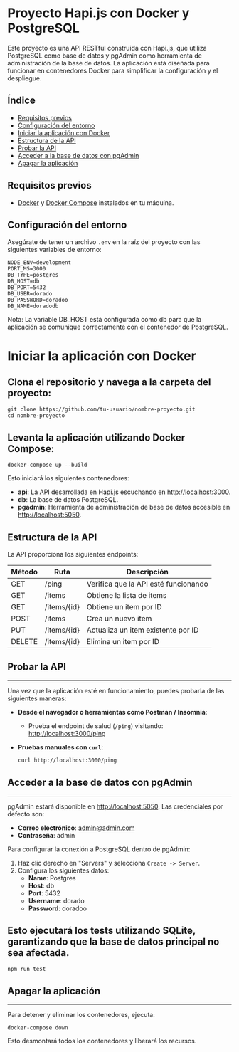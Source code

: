 # Proyecto Hapi.js con Docker y PostgreSQL

Este proyecto es una API RESTful construida con Hapi.js, que utiliza PostgreSQL como base de datos y pgAdmin como herramienta de administración de la base de datos. La aplicación está diseñada para funcionar en contenedores Docker para simplificar la configuración y el despliegue.

## **Índice**
- [Requisitos previos](#requisitos-previos)
- [Configuración del entorno](#configuración-del-entorno)
- [Iniciar la aplicación con Docker](#iniciar-la-aplicación-con-docker)
- [Estructura de la API](#estructura-de-la-api)
- [Probar la API](#probar-la-api)
- [Acceder a la base de datos con pgAdmin](#acceder-a-la-base-de-datos-con-pgadmin)
- [Apagar la aplicación](#apagar-la-aplicación)

## **Requisitos previos**

- [Docker](https://www.docker.com/) y [Docker Compose](https://docs.docker.com/compose/install/) instalados en tu máquina.

## **Configuración del entorno**

Asegúrate de tener un archivo `.env` en la raíz del proyecto con las siguientes variables de entorno:

```dotenv
NODE_ENV=development
PORT_MS=3000
DB_TYPE=postgres
DB_HOST=db
DB_PORT=5432
DB_USER=dorado
DB_PASSWORD=doradoo
DB_NAME=doradodb
```
Nota: La variable DB_HOST está configurada como db para que la aplicación se comunique correctamente con el contenedor de PostgreSQL.


# Iniciar la aplicación con Docker

## Clona el repositorio y navega a la carpeta del proyecto:
```
git clone https://github.com/tu-usuario/nombre-proyecto.git
cd nombre-proyecto

```

## Levanta la aplicación utilizando Docker Compose:
```
docker-compose up --build

```

Esto iniciará los siguientes contenedores:

* **api**: La API desarrollada en Hapi.js escuchando en [http://localhost:3000](http://localhost:3000).
* **db**: La base de datos PostgreSQL.
* **pgadmin**: Herramienta de administración de base de datos accesible en [http://localhost:5050](http://localhost:5050).

**Estructura de la API**
------------------------

La API proporciona los siguientes endpoints:

| Método  | Ruta         | Descripción                             |
|---------|--------------|-----------------------------------------|
| GET     | /ping         | Verifica que la API esté funcionando    |
| GET     | /items        | Obtiene la lista de items               |
| GET     | /items/{id}   | Obtiene un item por ID                  |
| POST    | /items        | Crea un nuevo item                      |
| PUT     | /items/{id}   | Actualiza un item existente por ID      |
| DELETE  | /items/{id}   | Elimina un item por ID                  |



## Probar la API
----------------

Una vez que la aplicación esté en funcionamiento, puedes probarla de las siguientes maneras:

* **Desde el navegador o herramientas como Postman / Insomnia**:
    * Prueba el endpoint de salud (`/ping`) visitando: [http://localhost:3000/ping](http://localhost:3000/ping)
    
* **Pruebas manuales con `curl`**:
    ```bash
    curl http://localhost:3000/ping
    ```
## Acceder a la base de datos con pgAdmin
------------------------------------------

pgAdmin estará disponible en [http://localhost:5050](http://localhost:5050). Las credenciales por defecto son:

* **Correo electrónico**: admin@admin.com
* **Contraseña**: admin

Para configurar la conexión a PostgreSQL dentro de pgAdmin:

1. Haz clic derecho en "Servers" y selecciona `Create -> Server`.
2. Configura los siguientes datos:
   * **Name**: Postgres
   * **Host**: db
   * **Port**: 5432
   * **Username**: dorado
   * **Password**: doradoo

## Esto ejecutará los tests utilizando SQLite, garantizando que la base de datos principal no sea afectada.

```
npm run test

```

## Apagar la aplicación
------------------------

Para detener y eliminar los contenedores, ejecuta:
```
docker-compose down

```
Esto desmontará todos los contenedores y liberará los recursos.